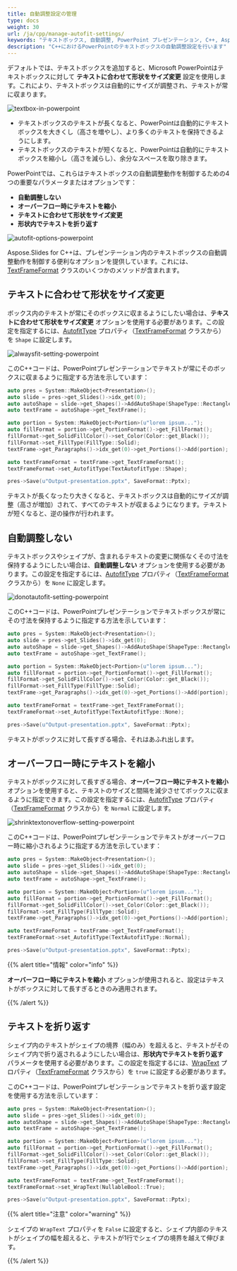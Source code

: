 ```yaml
---
title: 自動調整設定の管理
type: docs
weight: 30
url: /ja/cpp/manage-autofit-settings/
keywords: "テキストボックス, 自動調整, PowerPoint プレゼンテーション, C++, Aspose.Slides for C++"
description: "C++におけるPowerPointのテキストボックスの自動調整設定を行います"
---
```


デフォルトでは、テキストボックスを追加すると、Microsoft PowerPointはテキストボックスに対して **テキストに合わせて形状をサイズ変更** 設定を使用します。これにより、テキストボックスは自動的にサイズが調整され、テキストが常に収まります。

![textbox-in-powerpoint](textbox-in-powerpoint.png)

* テキストボックスのテキストが長くなると、PowerPointは自動的にテキストボックスを大きくし（高さを増やし）、より多くのテキストを保持できるようにします。
* テキストボックスのテキストが短くなると、PowerPointは自動的にテキストボックスを縮小し（高さを減らし）、余分なスペースを取り除きます。

PowerPointでは、これらはテキストボックスの自動調整動作を制御するための4つの重要なパラメータまたはオプションです：

* **自動調整しない**
* **オーバーフロー時にテキストを縮小**
* **テキストに合わせて形状をサイズ変更**
* **形状内でテキストを折り返す**

![autofit-options-powerpoint](autofit-options-powerpoint.png)

Aspose.Slides for C++は、プレゼンテーション内のテキストボックスの自動調整動作を制御する便利なオプションを提供しています。これには、[TextFrameFormat](https://reference.aspose.com/slides/cpp/class/aspose.slides.text_frame_format) クラスのいくつかのメソッドが含まれます。

## **テキストに合わせて形状をサイズ変更**

ボックス内のテキストが常にそのボックスに収まるようにしたい場合は、**テキストに合わせて形状をサイズ変更** オプションを使用する必要があります。この設定を指定するには、[AutofitType](https://reference.aspose.com/slides/cpp/class/aspose.slides.text_frame_format#acc706fb4d991d137831a6d50eea05e73) プロパティ（[TextFrameFormat](https://reference.aspose.com/slides/cpp/class/aspose.slides.text_frame_format) クラスから）を `Shape` に設定します。

![alwaysfit-setting-powerpoint](alwaysfit-setting-powerpoint.png)

このC++コードは、PowerPointプレゼンテーションでテキストが常にそのボックスに収まるように指定する方法を示しています：

```cpp
auto pres = System::MakeObject<Presentation>();
auto slide = pres->get_Slides()->idx_get(0);
auto autoShape = slide->get_Shapes()->AddAutoShape(ShapeType::Rectangle, 30.0f, 30.0f, 350.0f, 100.0f);
auto textFrame = autoShape->get_TextFrame();

auto portion = System::MakeObject<Portion>(u"lorem ipsum...");
auto fillFormat = portion->get_PortionFormat()->get_FillFormat();
fillFormat->get_SolidFillColor()->set_Color(Color::get_Black());
fillFormat->set_FillType(FillType::Solid);
textFrame->get_Paragraphs()->idx_get(0)->get_Portions()->Add(portion);

auto textFrameFormat = textFrame->get_TextFrameFormat();
textFrameFormat->set_AutofitType(TextAutofitType::Shape);

pres->Save(u"Output-presentation.pptx", SaveFormat::Pptx);
```

テキストが長くなったり大きくなると、テキストボックスは自動的にサイズが調整（高さが増加）されて、すべてのテキストが収まるようになります。テキストが短くなると、逆の操作が行われます。

## **自動調整しない**

テキストボックスやシェイプが、含まれるテキストの変更に関係なくその寸法を保持するようにしたい場合は、**自動調整しない** オプションを使用する必要があります。この設定を指定するには、[AutofitType](https://reference.aspose.com/slides/cpp/class/aspose.slides.text_frame_format#acc706fb4d991d137831a6d50eea05e73) プロパティ（[TextFrameFormat](https://reference.aspose.com/slides/cpp/class/aspose.slides.text_frame_format) クラスから）を `None` に設定します。

![donotautofit-setting-powerpoint](donotautofit-setting-powerpoint.png)

このC++コードは、PowerPointプレゼンテーションでテキストボックスが常にその寸法を保持するように指定する方法を示しています：

```cpp
auto pres = System::MakeObject<Presentation>();
auto slide = pres->get_Slides()->idx_get(0);
auto autoShape = slide->get_Shapes()->AddAutoShape(ShapeType::Rectangle, 30.0f, 30.0f, 350.0f, 100.0f);
auto textFrame = autoShape->get_TextFrame();

auto portion = System::MakeObject<Portion>(u"lorem ipsum...");
auto fillFormat = portion->get_PortionFormat()->get_FillFormat();
fillFormat->get_SolidFillColor()->set_Color(Color::get_Black());
fillFormat->set_FillType(FillType::Solid);
textFrame->get_Paragraphs()->idx_get(0)->get_Portions()->Add(portion);

auto textFrameFormat = textFrame->get_TextFrameFormat();
textFrameFormat->set_AutofitType(TextAutofitType::None);

pres->Save(u"Output-presentation.pptx", SaveFormat::Pptx);
```

テキストがボックスに対して長すぎる場合、それはあふれ出します。

## **オーバーフロー時にテキストを縮小**

テキストがボックスに対して長すぎる場合、**オーバーフロー時にテキストを縮小** オプションを使用すると、テキストのサイズと間隔を減少させてボックスに収まるように指定できます。この設定を指定するには、[AutofitType](https://reference.aspose.com/slides/cpp/class/aspose.slides.text_frame_format#acc706fb4d991d137831a6d50eea05e73) プロパティ（[TextFrameFormat](https://reference.aspose.com/slides/cpp/class/aspose.slides.text_frame_format) クラスから）を `Normal` に設定します。

![shrinktextonoverflow-setting-powerpoint](shrinktextonoverflow-setting-powerpoint.png)

このC++コードは、PowerPointプレゼンテーションでテキストがオーバーフロー時に縮小されるように指定する方法を示しています：

```cpp
auto pres = System::MakeObject<Presentation>();
auto slide = pres->get_Slides()->idx_get(0);
auto autoShape = slide->get_Shapes()->AddAutoShape(ShapeType::Rectangle, 30.0f, 30.0f, 350.0f, 100.0f);
auto textFrame = autoShape->get_TextFrame();

auto portion = System::MakeObject<Portion>(u"lorem ipsum...");
auto fillFormat = portion->get_PortionFormat()->get_FillFormat();
fillFormat->get_SolidFillColor()->set_Color(Color::get_Black());
fillFormat->set_FillType(FillType::Solid);
textFrame->get_Paragraphs()->idx_get(0)->get_Portions()->Add(portion);

auto textFrameFormat = textFrame->get_TextFrameFormat();
textFrameFormat->set_AutofitType(TextAutofitType::Normal);

pres->Save(u"Output-presentation.pptx", SaveFormat::Pptx);
```

{{% alert title="情報" color="info" %}}

**オーバーフロー時にテキストを縮小** オプションが使用されると、設定はテキストがボックスに対して長すぎるときのみ適用されます。

{{% /alert %}}

## **テキストを折り返す**

シェイプ内のテキストがシェイプの境界（幅のみ）を超えると、テキストがそのシェイプ内で折り返されるようにしたい場合は、**形状内でテキストを折り返す** パラメータを使用する必要があります。この設定を指定するには、[WrapText](https://reference.aspose.com/slides/cpp/class/aspose.slides.text_frame_format#aecc980adb13e3cf7162d09f99b5bbfd1) プロパティ（[TextFrameFormat](https://reference.aspose.com/slides/cpp/class/aspose.slides.text_frame_format) クラスから）を `true` に設定する必要があります。

このC++コードは、PowerPointプレゼンテーションでテキストを折り返す設定を使用する方法を示しています：

```cpp
auto pres = System::MakeObject<Presentation>();
auto slide = pres->get_Slides()->idx_get(0);
auto autoShape = slide->get_Shapes()->AddAutoShape(ShapeType::Rectangle, 30.0f, 30.0f, 350.0f, 100.0f);
auto textFrame = autoShape->get_TextFrame();

auto portion = System::MakeObject<Portion>(u"lorem ipsum...");
auto fillFormat = portion->get_PortionFormat()->get_FillFormat();
fillFormat->get_SolidFillColor()->set_Color(Color::get_Black());
fillFormat->set_FillType(FillType::Solid);
textFrame->get_Paragraphs()->idx_get(0)->get_Portions()->Add(portion);

auto textFrameFormat = textFrame->get_TextFrameFormat();
textFrameFormat->set_WrapText(NullableBool::True);

pres->Save(u"Output-presentation.pptx", SaveFormat::Pptx);
```

{{% alert title="注意" color="warning" %}} 

シェイプの `WrapText` プロパティを `False` に設定すると、シェイプ内部のテキストがシェイプの幅を超えると、テキストが1行でシェイプの境界を越えて伸びます。

{{% /alert %}}